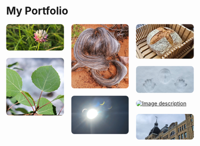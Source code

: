 # My Portfolio
<style>
.masonry-grid {
  column-count: 3;
  column-gap: 20px; 
}
.masonry-grid img {
  break-inside: avoid;
  width: 100%; 
  border-radius: 8px; 
  margin-bottom: 20px;
  display: block; 
}
</style>

<div class="masonry-grid">
  <a href="assets/images/image1.jpg" data-lightbox="gallery">
    <img src="assets/images/image1.jpg" alt="Image description">
  </a>
  <a href="assets/images/image2.jpg" data-lightbox="gallery">
    <img src="assets/images/image2.jpg" alt="Image description">
  </a>
  <a href="assets/images/image3.jpg" data-lightbox="gallery">
    <img src="assets/images/image3.jpg" alt="Image description">
  </a>
  <a href="assets/images/image4.jpg" data-lightbox="gallery">
    <img src="assets/images/image4.jpg" alt="Image description">
  </a>
  <a href="assets/images/image5.jpg" data-lightbox="gallery">
    <img src="assets/images/image5.jpg" alt="Image description">
  </a>
  <a href="assets/images/image6.jpg" data-lightbox="gallery">
    <img src="assets/images/image6.jpg" alt="Image description">
  </a>
  <a href="assets/images/image7.jpg" data-lightbox="gallery">
    <img src="assets/images/image7.jpg" alt="Image description">
  </a>
  <a href="assets/images/image8.jpg" data-lightbox="gallery">
    <img src="assets/images/image8.jpg" alt="Image description">
  </a>
</div>

